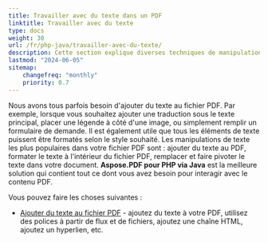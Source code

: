 ```yaml
---
title: Travailler avec du texte dans un PDF 
linktitle: Travailler avec du texte
type: docs
weight: 30
url: /fr/php-java/travailler-avec-du-texte/
description: Cette section explique diverses techniques de manipulation du texte. Apprenez à ajouter, remplacer, faire pivoter, rechercher du texte en utilisant Aspose.PDF et PHP.
lastmod: "2024-06-05"
sitemap:
    changefreq: "monthly"
    priority: 0.7
---
```


Nous avons tous parfois besoin d'ajouter du texte au fichier PDF. Par exemple, lorsque vous souhaitez ajouter une traduction sous le texte principal, placer une légende à côté d'une image, ou simplement remplir un formulaire de demande. Il est également utile que tous les éléments de texte puissent être formatés selon le style souhaité. Les manipulations de texte les plus populaires dans votre fichier PDF sont : ajouter du texte au PDF, formater le texte à l'intérieur du fichier PDF, remplacer et faire pivoter le texte dans votre document. **Aspose.PDF pour PHP via Java** est la meilleure solution qui contient tout ce dont vous avez besoin pour interagir avec le contenu PDF.

Vous pouvez faire les choses suivantes :

- [Ajouter du texte au fichier PDF](/pdf/fr/php-java/ajouter-du-texte-au-fichier-pdf/) - ajoutez du texte à votre PDF, utilisez des polices à partir de flux et de fichiers, ajoutez une chaîne HTML, ajoutez un hyperlien, etc.